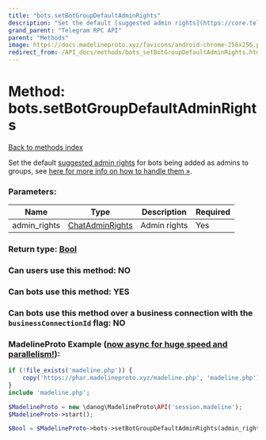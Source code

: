 ```yaml
---
title: "bots.setBotGroupDefaultAdminRights"
description: "Set the default [suggested admin rights](https://core.telegram.org/api/rights#suggested-bot-rights) for bots being added as admins to groups, see [here for more info on how to handle them »](https://core.telegram.org/api/rights#suggested-bot-rights)."
grand_parent: "Telegram RPC API"
parent: "Methods"
image: https://docs.madelineproto.xyz/favicons/android-chrome-256x256.png
redirect_from: /API_docs/methods/bots_setBotGroupDefaultAdminRights.html
---
```

# Method: bots.setBotGroupDefaultAdminRights
[Back to methods index](index.html)



Set the default [suggested admin rights](https://core.telegram.org/api/rights#suggested-bot-rights) for bots being added as admins to groups, see [here for more info on how to handle them »](https://core.telegram.org/api/rights#suggested-bot-rights).

### Parameters:

| Name     |    Type       | Description | Required |
|----------|---------------|-------------|----------|
|admin\_rights|[ChatAdminRights](/API_docs/types/ChatAdminRights.html) | Admin rights | Yes|


### Return type: [Bool](/API_docs/types/Bool.html)

### Can users use this method: **NO**


### Can bots use this method: **YES**


### Can bots use this method over a business connection with the `businessConnectionId` flag: **NO**


### MadelineProto Example ([now async for huge speed and parallelism!](https://docs.madelineproto.xyz/docs/ASYNC.html)):


```php
if (!file_exists('madeline.php')) {
    copy('https://phar.madelineproto.xyz/madeline.php', 'madeline.php');
}
include 'madeline.php';

$MadelineProto = new \danog\MadelineProto\API('session.madeline');
$MadelineProto->start();

$Bool = $MadelineProto->bots->setBotGroupDefaultAdminRights(admin_rights: $ChatAdminRights, );
```

